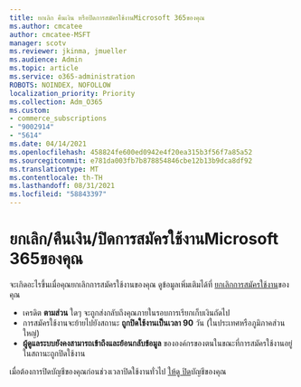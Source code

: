 ```yaml
---
title: ยกเลิก คืนเงิน หรือปิดการสมัครใช้งานMicrosoft 365ของคุณ
ms.author: cmcatee
author: cmcatee-MSFT
manager: scotv
ms.reviewer: jkinma, jmueller
ms.audience: Admin
ms.topic: article
ms.service: o365-administration
ROBOTS: NOINDEX, NOFOLLOW
localization_priority: Priority
ms.collection: Adm_O365
ms.custom:
- commerce_subscriptions
- "9002914"
- "5614"
ms.date: 04/14/2021
ms.openlocfilehash: 458824fe600ed0942e4f20ea315b3f56f7a85a52
ms.sourcegitcommit: e781da003fb7b878854846cbe12b13b9dca8df92
ms.translationtype: MT
ms.contentlocale: th-TH
ms.lasthandoff: 08/31/2021
ms.locfileid: "58843397"
---
```

# <a name="cancelrefundclose-your-microsoft-365-subscription"></a>ยกเลิก/คืนเงิน/ปิดการสมัครใช้งานMicrosoft 365ของคุณ

จะเกิดอะไรขึ้นเมื่อคุณยกเลิกการสมัครใช้งานของคุณ ดูข้อมูลเพิ่มเติมได้ที่ [ยกเลิกการสมัครใช้งาน](https://docs.microsoft.com/microsoft-365/commerce/subscriptions/cancel-your-subscription?view=o365-worldwide)ของคุณ

- เครดิต **ตามส่วน** ใดๆ จะถูกส่งกลับถึงคุณภายในรอบการเรียกเก็บเงินถัดไป
- การสมัครใช้งานจะย้ายไปยังสถานะ **ถูกปิดใช้งานเป็นเวลา 90** วัน (ในประเทศหรือภูมิภาคส่วนใหญ่)
- **ผู้ดูแลระบบยังคงสามารถเข้าถึงและย้อนกลับข้อมูล** ขององค์กรของตนในขณะที่การสมัครใช้งานอยู่ในสถานะถูกปิดใช้งาน

เมื่อต้องการปิดบัญชีของคุณก่อนช่วงเวลาปิดใช้งานทั่วไป [ให้ดู ปิด](https://docs.microsoft.com/microsoft-365/commerce/close-your-account?view=o365-worldwide)บัญชีของคุณ
